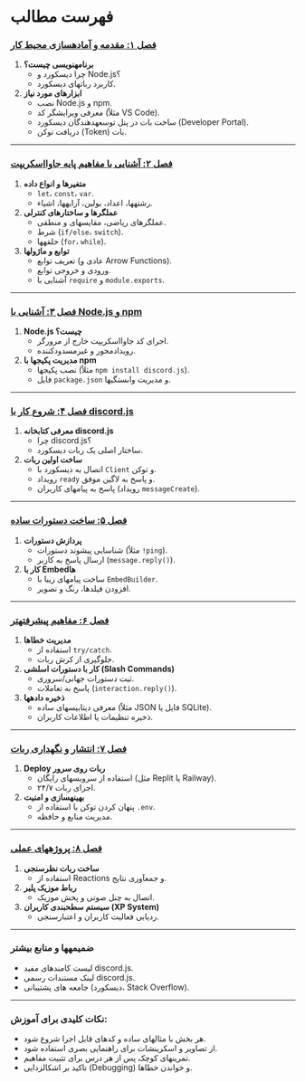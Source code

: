 # فهرست مطالب

### [**فصل ۱: مقدمه و آمادهسازی محیط کار**](./saeson1.md)
1. **برنامهنویسی چیست؟**  
   - چرا دیسکورد و Node.js؟  
   - کاربرد رباتهای دیسکورد.
2. **ابزارهای مورد نیاز**  
   - نصب Node.js و npm.  
   - معرفی ویرایشگر کد (مثلاً VS Code).  
   - ساخت بات در پنل توسعهدهندگان دیسکورد (Developer Portal).  
   - دریافت توکن (Token) بات.

---

### [**فصل ۲: آشنایی با مفاهیم پایه جاوااسکریپت**](./saeson2.md)
1. **متغیرها و انواع داده**  
   - `let`، `const`، `var`.  
   - رشتهها، اعداد، بولین، آرایهها، اشیاء.
2. **عملگرها و ساختارهای کنترلی**  
   - عملگرهای ریاضی، مقایسهای و منطقی.  
   - شرط (`if/else`، `switch`).  
   - حلقهها (`for`، `while`).
3. **توابع و ماژولها**  
   - تعریف توابع (عادی و Arrow Functions).  
   - ورودی و خروجی توابع.  
   - آشنایی با `require` و `module.exports`.

---

### [**فصل ۳: آشنایی با Node.js و npm**](./saeson3.md)
1. **Node.js چیست؟**  
   - اجرای کد جاوااسکریپت خارج از مرورگر.  
   - رویدادمحور و غیرمسدودکننده.
2. **مدیریت پکیجها با npm**  
   - نصب پکیجها (مثلاً `npm install discord.js`).  
   - فایل `package.json` و مدیریت وابستگیها.

---

### [**فصل ۴: شروع کار با discord.js**](./saeson4.md)
1. **معرفی کتابخانه discord.js**  
   - چرا discord.js؟  
   - ساختار اصلی یک ربات دیسکورد.
2. **ساخت اولین ربات**  
   - اتصال به دیسکورد با `Client` و توکن.  
   - رویداد `ready` و پاسخ به لاگین موفق.  
   - پاسخ به پیامهای کاربران (رویداد `messageCreate`).

---

### [**فصل ۵: ساخت دستورات ساده**](./saeson5.md)
1. **پردازش دستورات**  
   - شناسایی پیشوند دستورات (مثلاً `!ping`).  
   - ارسال پاسخ به کاربر (`message.reply()`).
2. **کار با Embedها**  
   - ساخت پیامهای زیبا با `EmbedBuilder`.  
   - افزودن فیلدها، رنگ و تصویر.

---

### [**فصل ۶: مفاهیم پیشرفتهتر**](./saeson6.md)
1. **مدیریت خطاها**  
   - استفاده از `try/catch`.  
   - جلوگیری از کرش ربات.
2. **کار با دستورات اسلشی (Slash Commands)**  
   - ثبت دستورات جهانی/سروری.  
   - پاسخ به تعاملات (`interaction.reply()`).
3. **ذخیره دادهها**  
   - معرفی دیتابیسهای ساده (مثلاً JSON فایل یا SQLite).  
   - ذخیره تنظیمات یا اطلاعات کاربران.

---

### [**فصل ۷: انتشار و نگهداری ربات**]((./saeson7.md))
1. **Deploy ربات روی سرور**  
   - استفاده از سرویسهای رایگان (مثل Replit یا Railway).  
   - اجرای ربات ۲۴/۷.
2. **بهینهسازی و امنیت**  
   - پنهان کردن توکن با استفاده از `.env`.  
   - مدیریت منابع و حافظه.

---

### [**فصل ۸: پروژههای عملی**](./saeson8.md)
1. **ساخت ربات نظرسنجی**  
   - استفاده از Reactions و جمعآوری نتایج.
2. **رباط موزیک پلیر**  
   - اتصال به چنل صوتی و پخش موزیک.
3. **سیستم سطحبندی کاربران (XP System)**  
   - ردیابی فعالیت کاربران و اعتبارسنجی.

---

### **ضمیمهها و منابع بیشتر**
- لیست کامندهای مفید discord.js.  
- لینک مستندات رسمی discord.js.  
- جامعه های پشتیبانی (دیسکورد، Stack Overflow).

---

### **نکات کلیدی برای آموزش:**
- هر بخش با مثالهای ساده و کدهای قابل اجرا شروع شود.  
- از تصاویر و اسکرینشات برای راهنمایی بصری استفاده شود.  
- تمرینهای کوچک پس از هر درس برای تثبیت مفاهیم.  
- تاکید بر اشکالزدایی (Debugging) و خواندن خطاها.